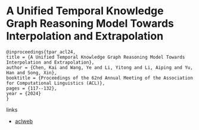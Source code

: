 # A Unified Temporal Knowledge Graph Reasoning Model Towards Interpolation and Extrapolation

```
@inproceedings{tpar_acl24,
title = {A Unified Temporal Knowledge Graph Reasoning Model Towards Interpolation and Extrapolation},
author = {Chen, Kai and Wang, Ye and Li, Yitong and Li, Aiping and Yu, Han and Song, Xin},
booktitle = {Proceedings of the 62nd Annual Meeting of the Association for Computational Linguistics (ACL)},
pages = {117--132},
year = {2024}
}
```

links
- [aclweb](https://aclanthology.org/2024.acl-long.8)
